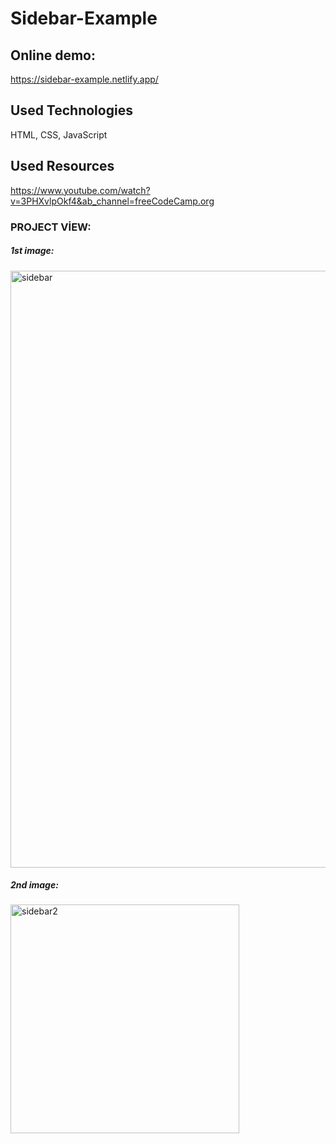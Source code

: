 # Sidebar-Example

## Online demo:
https://sidebar-example.netlify.app/

## Used Technologies
HTML, CSS, JavaScript

## Used Resources
https://www.youtube.com/watch?v=3PHXvlpOkf4&ab_channel=freeCodeCamp.org

### PROJECT VİEW:

##### 1st image: 
<img width="955" alt="sidebar" src="https://user-images.githubusercontent.com/63058707/132142743-2bea2673-3df0-43b4-9043-2bd1ee300263.png">

##### 2nd image:
<img width="366" alt="sidebar2" src="https://user-images.githubusercontent.com/63058707/132142723-1ba04bad-9827-4d93-bfed-c1b57f89e904.png">
